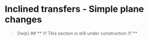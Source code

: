 # Inclined transfers - Simple plane changes

> [!wip] ## ** !!! This section is still under construction !!! **

<!-- Wakker section 13.4 -->